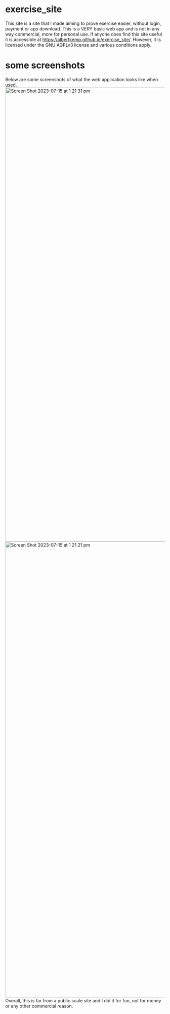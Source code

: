 # exercise_site
This site is a site that I made aiming to prove exercise easier, without login, payment or app download. This is a VERY basic web app and is not in any way commercial, more for personal use. If anyone does find this site useful it is accessible at https://albertkemp.github.io/exercise_site/. However, it is licensed under the GNU AGPLv3 license and various conditions apply.

# some screenshots
Below are some screenshots of what the web application looks like when used.<img width="1433" alt="Screen Shot 2023-07-15 at 1 21 31 pm" src="https://github.com/albertkemp/exercise_site/assets/91766342/1e085c42-c4e3-43a0-88a0-d0cdbf9df379">
<img width="1440" alt="Screen Shot 2023-07-15 at 1 21 21 pm" src="https://github.com/albertkemp/exercise_site/assets/91766342/5ec03e9c-56e9-4d28-8893-0c03a2faca5a">
Overall, this is far from a public scale site and I did it for fun, not for money or any other commercial reason.

